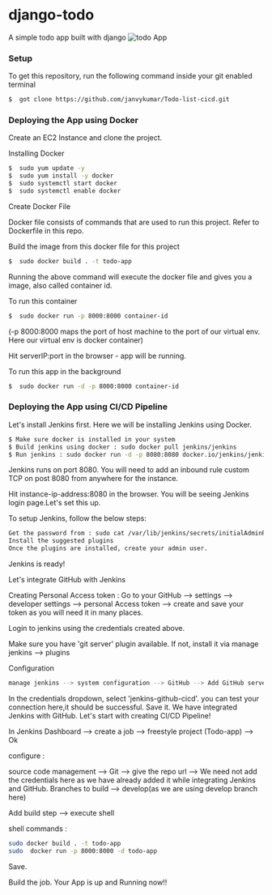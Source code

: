 # django-todo
A simple todo app built with django
![todo App](https://raw.githubusercontent.com/shreys7/django-todo/develop/staticfiles/todoApp.png)

### Setup
To get this repository, run the following command inside your git enabled terminal
```bash
$  got clone https://github.com/janvykumar/Todo-list-cicd.git
```
### Deploying the App using Docker 

Create an EC2 Instance and clone the project.

Installing Docker
```bash
$  sudo yum update -y
$  sudo yum install -y docker
$  sudo systemctl start docker
$  sudo systemctl enable docker
```
Create Docker File 

Docker file consists of commands that are used to run this project. Refer to Dockerfile in this repo.

Build the image from this docker file for this project 
```bash
$  sudo docker build . -t todo-app
```
Running the above command will execute the docker file and gives you a image, also called container id.

To run this container 
```bash
$  sudo docker run -p 8000:8000 container-id
```
(-p 8000:8000 maps the port of host machine to the port of our virtual env. Here our virtual env is docker container)

Hit serverIP:port in the browser - app will be running.

To run this app in the background 
```bash
$  sudo docker run -d -p 8000:8000 container-id
```
### Deploying the App using CI/CD Pipeline

Let's install Jenkins first. Here we will be installing Jenkins using Docker.
```bash
$ Make sure docker is installed in your system
$ Build jenkins using docker : sudo docker pull jenkins/jenkins
$ Run jenkins : sudo docker run -d -p 8080:8080 docker.io/jenkins/jenkins:latest
```
Jenkins runs on port 8080. You will need to add an inbound rule custom TCP on post 8080 from anywhere for the instance.

Hit instance-ip-address:8080 in the browser. You will be seeing Jenkins login page.Let's set this up.

To setup Jenkins, follow the below steps:
```bash
Get the password from : sudo cat /var/lib/jenkins/secrets/initialAdminPassword
Install the suggested plugins
Once the plugins are installed, create your admin user.
```
Jenkins is ready!

Let's integrate GitHub with Jenkins

Creating Personal Access token : Go to your GitHub --> settings --> developer settings --> personal Access token --> create and save your token as you will need it in many places.

Login to jenkins using the credentials created above.

Make sure you have 'git server' plugin available. If not, install it via manage jenkins --> plugins

Configuration
```bash
manage jenkins --> system configuration --> GitHub --> Add GitHub server --> Name:GitHub, Add credentials - 'kind' should be 'secret text' - Add the personal Access Token - give 'id' as 'jenkins-github-cicd'(could be any id) --> Add
```

In the credentials dropdown, select 'jenkins-github-cicd'. you can test your connection here,it should be successful.
Save it.
We have integrated Jenkins with GitHub. Let's start with creating CI/CD Pipeline!

In Jenkins Dashboard --> create a job --> freestyle project (Todo-app) --> Ok 

configure :

source code management --> Git --> give the repo url --> We need not add the credentials here as we have already added it while integrating Jenkins and GitHub. 
Branches to build --> develop(as we are using develop branch here)

Add build step --> execute shell

shell commands :
```bash
sudo docker build . -t todo-app
sudo  docker run -p 8000:8000 -d todo-app
```
Save.

Build the job. Your App is up and Running now!!










